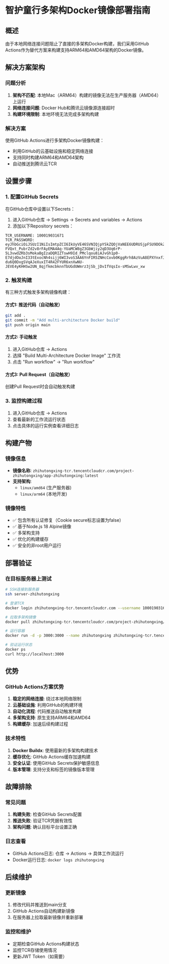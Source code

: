 # 智护童行多架构Docker镜像部署指南

## 概述
由于本地网络连接问题阻止了直接的多架构Docker构建，我们采用GitHub Actions作为替代方案来构建支持ARM64和AMD64架构的Docker镜像。

## 解决方案架构

### 问题分析
1. **架构不匹配**: 本地Mac（ARM64）构建的镜像无法在生产服务器（AMD64）上运行
2. **网络连接问题**: Docker Hub和腾讯云镜像源连接超时
3. **构建环境限制**: 本地环境无法完成多架构构建

### 解决方案
使用GitHub Actions进行多架构Docker镜像构建：
- 利用GitHub的云基础设施和稳定网络连接
- 支持同时构建ARM64和AMD64架构
- 自动推送到腾讯云TCR

## 设置步骤

### 1. 配置GitHub Secrets
在GitHub仓库中设置以下Secrets：

1. 进入GitHub仓库 → Settings → Secrets and variables → Actions
2. 添加以下Repository secrets：

```
TCR_USERNAME: 100019031671
TCR_PASSWORD: eyJhbGciOiJSUzI1NiIsImtpZCI6IkUyVE46SVNIQjpYSkZQOjVaNEE6UDRUSjpFSU9DOkZTSkQ6UjQ2RTpCWUw1OktBNDU6WkZPSzpCVjJNIn0.eyJvd25lclVpbiI6IjEwMDAxOTAzMTY3MSIsIm9wZXJhdG9yVWluIjoiMTAwMDE5MDMxNjcxIiwidG9rZW5JZCI6ImQyOGN0cDcxbjNiNTQ1NThrazkwIiwiZXhwIjoyMDY5NjgwNjEyLCJuYmYiOjE3NTQzMjA2MTIsImlhdCI6MTc1NDMyMDYxMn0.A7POD7RyXeVghPzRG8wzrbQ0P_dr2s67TtKH61JDhFeclbcbMpoYQu0R-FVQxt_PubrZd2v8rFAyEMA4Aq-YUaMCW8gZ3GbWjiy2qD3Uq6rP-5L3vwdZRb3sMokaBgIzaDQRIZTswH9Id_PMclqou8iAJvGh1p0-E7djdOoJnI33tExocNh4sijj6WI3voS3AA6YnFIR5ZNHcCovb0KggRrh8AzVuA8EPXYnxfJipDMKue13OIiw-du6Q0DxgSVqAJeXuxIT4R42FYUR6xnXwNU-JEVE4yKHHSw2UN_8qjfkmcbknnTbUGdUWmrz3jSb_jDvIfVqsIx-sMSwLwv_xw
```

### 2. 触发构建
有三种方式触发多架构镜像构建：

#### 方式1: 推送代码（自动触发）
```bash
git add .
git commit -m "Add multi-architecture Docker build"
git push origin main
```

#### 方式2: 手动触发
1. 进入GitHub仓库 → Actions
2. 选择 "Build Multi-Architecture Docker Image" 工作流
3. 点击 "Run workflow" → "Run workflow"

#### 方式3: Pull Request（自动触发）
创建Pull Request时会自动触发构建

### 3. 监控构建过程
1. 进入GitHub仓库 → Actions
2. 查看最新的工作流运行状态
3. 点击具体的运行实例查看详细日志

## 构建产物

### 镜像信息
- **镜像名称**: `zhihutongxing-tcr.tencentcloudcr.com/project-zhihutongxing/app-zhihutongxing:latest`
- **支持架构**: 
  - `linux/amd64` (生产服务器)
  - `linux/arm64` (本地开发)

### 镜像特性
- ✅ 包含所有认证修复（Cookie secure标志设置为false）
- ✅ 基于Node.js 18 Alpine镜像
- ✅ 多架构支持
- ✅ 优化的构建缓存
- ✅ 安全的非root用户运行

## 部署验证

### 在目标服务器上测试
```bash
# SSH连接到服务器
ssh server-zhihutongxing

# 登录TCR
docker login zhihutongxing-tcr.tencentcloudcr.com --username 100019031671 --password [JWT_TOKEN]

# 拉取多架构镜像
docker pull zhihutongxing-tcr.tencentcloudcr.com/project-zhihutongxing/app-zhihutongxing:latest

# 运行容器
docker run -d -p 3000:3000 --name zhihutongxing zhihutongxing-tcr.tencentcloudcr.com/project-zhihutongxing/app-zhihutongxing:latest

# 验证运行状态
docker ps
curl http://localhost:3000
```

## 优势

### GitHub Actions方案优势
1. **稳定的网络连接**: 绕过本地网络限制
2. **云基础设施**: 利用GitHub的构建环境
3. **自动化流程**: 代码推送自动触发构建
4. **多架构支持**: 原生支持ARM64和AMD64
5. **构建缓存**: 加速后续构建过程

### 技术特性
1. **Docker Buildx**: 使用最新的多架构构建技术
2. **缓存优化**: GitHub Actions缓存加速构建
3. **安全认证**: 使用GitHub Secrets保护敏感信息
4. **版本管理**: 支持分支和标签的镜像版本管理

## 故障排除

### 常见问题
1. **构建失败**: 检查GitHub Secrets配置
2. **推送失败**: 验证TCR凭据有效性
3. **架构问题**: 确认目标平台设置正确

### 日志查看
- GitHub Actions日志: 仓库 → Actions → 具体工作流运行
- Docker运行日志: `docker logs zhihutongxing`

## 后续维护

### 更新镜像
1. 修改代码并推送到main分支
2. GitHub Actions自动构建新镜像
3. 在服务器上拉取最新镜像并重新部署

### 监控和维护
- 定期检查GitHub Actions构建状态
- 监控TCR存储使用情况
- 更新JWT Token（如需要）
